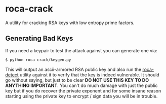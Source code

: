 # roca-crack
A utility for cracking RSA keys with low entropy prime factors.

## Generating Bad Keys
If you need a keypair to test the attack against you can generate one via:

```bash
$ python roca-crack/keygen.py
```

This will output an ascii-armored RSA public key and also run the [roca-detect](https://github.com/crocs-muni/roca)
utility against it to verify that the key is indeed vulnerable. It should go without saying, but just to be clear
**DO NOT USE THIS KEY TO DO ANYTHING IMPORTANT**. You can't do much damage with just the public key but if you do
recover the private exponent and for some insane reason starting using the private key to encrypt / sign data you
will be in trouble.
